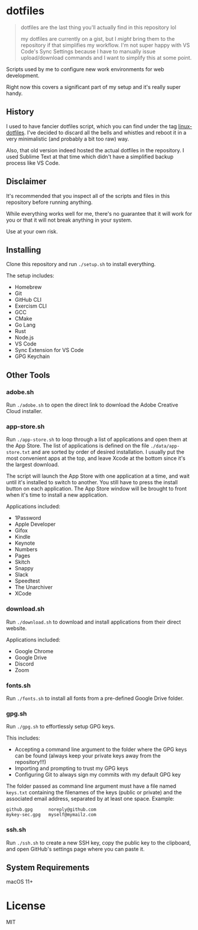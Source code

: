 # dotfiles

> dotfiles are the last thing you'll actually find in this repository lol
>
> my dotfiles are currently on a gist, but I _might_ bring them to the repository if that simplifies my workflow.
> I'm not super happy with VS Code's Sync Settings because I have to manually issue upload/download commands and I want to simplify this at some point.

Scripts used by me to configure new work environments for web development.

Right now this covers a significant part of my setup and it's really super handy.

## History

I used to have fancier dotfiles script, which you can find under the tag [linux-dotfiles](https://github.com/fmoliveira/dotfiles/tree/linux-dotfiles). I've decided to discard all the bells and whistles and reboot it in a very minimalistic (and probably a bit too raw) way.

Also, that old version indeed hosted the actual dotfiles in the repository. I used Sublime Text at that time which didn't have a simplified backup process like VS Code.

## Disclaimer

It's recommended that you inspect all of the scripts and files in this repository before running anything.

While everything works well for me, there's no guarantee that it will work for you or that it will not break anything in your system.

Use at your own risk.

## Installing

Clone this repository and run `./setup.sh` to install everything.

The setup includes:

- Homebrew
- Git
- GitHub CLI
- Exercism CLI
- GCC
- CMake
- Go Lang
- Rust
- Node.js
- VS Code
- Sync Extension for VS Code
- GPG Keychain

## Other Tools

### adobe.sh

Run `./adobe.sh` to open the direct link to download the Adobe Creative Cloud installer.

### app-store.sh

Run `./app-store.sh` to loop through a list of applications and open them at the App Store. The list of applications is defined on the file `./data/app-store.txt` and are sorted by order of desired installation. I usually put the most convenient apps at the top, and leave Xcode at the bottom since it's the largest download.

The script will launch the App Store with one application at a time, and wait until it's installed to switch to another. You still have to press the install button on each application. The App Store window will be brought to front when it's time to install a new application.

Applications included:

- 1Password
- Apple Developer
- Gifox
- Kindle
- Keynote
- Numbers
- Pages
- Skitch
- Snappy
- Slack
- Speedtest
- The Unarchiver
- XCode

### download.sh

Run `./download.sh` to download and install applications from their direct website.

Applications included:

- Google Chrome
- Google Drive
- Discord
- Zoom

### fonts.sh

Run `./fonts.sh` to install all fonts from a pre-defined Google Drive folder.

### gpg.sh

Run `./gpg.sh` to effortlessly setup GPG keys.

This includes:

- Accepting a command line argument to the folder where the GPG keys can be found (always keep your private keys away from the repository!!!)
- Importing and prompting to trust my GPG keys
- Configuring Git to always sign my commits with my default GPG key

The folder passed as command line argument must have a file named `keys.txt` containing the filenames of the keys (public or private) and the associated email address, separated by at least one space. Example:

```
github.gpg      noreply@github.com
mykey-sec.gpg   myself@mymailz.com
```

### ssh.sh

Run `./ssh.sh` to create a new SSH key, copy the public key to the clipboard, and open GitHub's settings page where you can paste it.

## System Requirements

macOS 11+

# License

MIT
